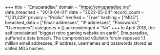 +++
title = "Emuparadise"
domain = "https://emuparadise.me"
date_breached = "2018-04-01"
date = "2022-05-04"
record_count = "1,131,229"
privacy = "Public"
Verified = "True"
hashing = ["MD5"]
breached_data = ["Email addresses", "IP addresses", "Passwords", "Usernames"]
categories = []
acknowledged = "No"
+++
In April 2018, the self-proclaimed &quot;biggest retro gaming website on earth&quot;, Emuparadise, suffered a data breach. The compromised vBulletin forum exposed 1.1 million email addresses, IP address, usernames and passwords stored as salted MD5 hashes.
